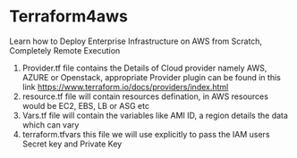 # Terraform4aws
Learn how to Deploy Enterprise Infrastructure on AWS from Scratch, Completely Remote Execution

1. Provider.tf file contains the Details of Cloud provider namely AWS, AZURE or Openstack, appropriate Provider plugin can be found in this link https://www.terraform.io/docs/providers/index.html
2. resource.tf file will contain resources defination, in AWS resources would be EC2, EBS, LB or ASG etc
3. Vars.tf file will contain the variables like AMI ID, a region details the data which can vary
4. terraform.tfvars this file we will use explicitly to pass the IAM users Secret key and Private Key
